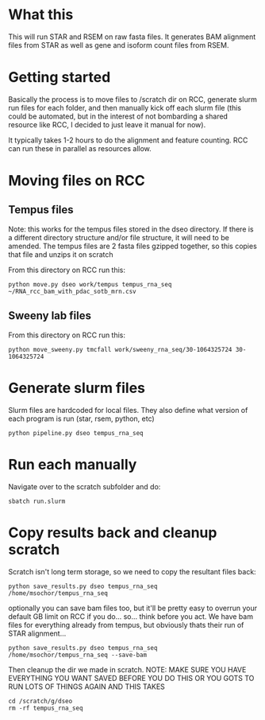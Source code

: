 # What this
This will run STAR and RSEM on raw fasta files.  It generates BAM alignment files from STAR as well as gene and isoform count files from RSEM.

# Getting started
Basically the process is to move files to /scratch dir on RCC, generate slurm run files for each folder, and then manually kick off each slurm file (this could be automated, but in the interest of not bombarding a shared resource like RCC, I decided to just leave it manual for now).

It typically takes 1-2 hours to do the alignment and feature counting.  RCC can run these in parallel as resources allow.


# Moving files on RCC 

## Tempus files
Note: this works for the tempus files stored in the dseo directory.  If there is a different directory structure and/or file structure, it will need to be amended.  The tempus files are 2 fasta files gzipped together, so this copies that file and unzips it on scratch

From this directory on RCC run this:

`python move.py dseo work/tempus tempus_rna_seq ~/RNA_rcc_bam_with_pdac_sotb_mrn.csv`

## Sweeny lab files
From this directory on RCC run this:

`python move_sweeny.py tmcfall work/sweeny_rna_seq/30-1064325724 30-1064325724`


# Generate slurm files

Slurm files are hardcoded for local files.  They also define what version of each program is run (star, rsem, python, etc)

`python pipeline.py dseo tempus_rna_seq`

# Run each manually

Navigate over to the scratch subfolder and do:

`sbatch run.slurm`

# Copy results back and cleanup scratch

Scratch isn't long term storage, so we need to copy the resultant files back:

`python save_results.py dseo tempus_rna_seq /home/msochor/tempus_rna_seq`

optionally you can save bam files too, but it'll be pretty easy to overrun your default GB limit on RCC if you do... so... think before you act.  We have bam files for everything already from tempus, but obviously thats their run of STAR alignment...

`python save_results.py dseo tempus_rna_seq /home/msochor/tempus_rna_seq --save-bam`


Then cleanup the dir we made in scratch.  NOTE: MAKE SURE YOU HAVE EVERYTHING YOU WANT SAVED BEFORE YOU DO THIS OR YOU GOTS TO RUN LOTS OF THINGS AGAIN AND THIS TAKES 

```
cd /scratch/g/dseo
rm -rf tempus_rna_seq
```